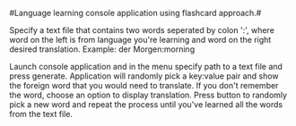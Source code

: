 #Language learning console application using flashcard approach.#

Specify a text file that contains two words seperated by colon ':', where word on the left is from language you're learning and word on the right desired translation. Example:
der Morgen:morning

Launch console application and in the menu specify path to a text file and press generate. Application will randomly pick a key:value pair and show the foreign word that you would need to translate. If you don't remember the word, choose an option to display translation. Press button to randomly pick a new word and repeat the process until you've learned all the words from the text file.
